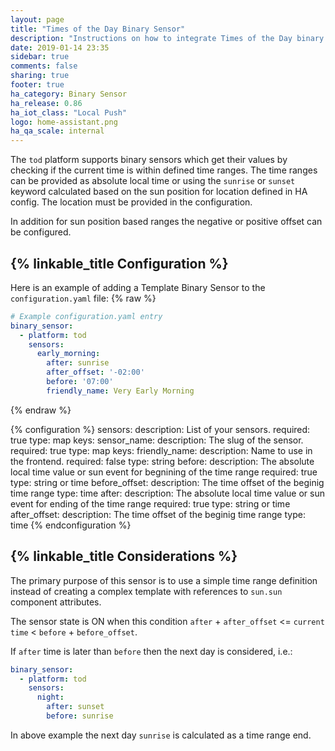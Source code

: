 ```yaml
---
layout: page
title: "Times of the Day Binary Sensor"
description: "Instructions on how to integrate Times of the Day binary sensors within Home Assistant."
date: 2019-01-14 23:35
sidebar: true
comments: false
sharing: true
footer: true
ha_category: Binary Sensor
ha_release: 0.86
ha_iot_class: "Local Push"
logo: home-assistant.png
ha_qa_scale: internal
---
```


The `tod` platform supports binary sensors which get their values by checking
if the current time is within defined time ranges.
The time ranges can be provided as absolute local time or
using the `sunrise` or `sunset` keyword calculated based on the sun position
for location defined in HA config. The location must be provided in the configuration.

In addition for sun position based ranges the negative or positive offset can 
be configured.

## {% linkable_title Configuration %}

Here is an example of adding a Template Binary Sensor to the `configuration.yaml` file:
{% raw %}
```yaml
# Example configuration.yaml entry
binary_sensor:
  - platform: tod
    sensors:
      early_morning:
        after: sunrise
        after_offset: '-02:00'
        before: '07:00'
        friendly_name: Very Early Morning
```
{% endraw %}

{% configuration %}
sensors:
  description: List of your sensors.
  required: true
  type: map
  keys:
    sensor_name:
      description: The slug of the sensor.
      required: true
      type: map
      keys:
        friendly_name:
          description: Name to use in the frontend.
          required: false
          type: string
        before:
          description: The absolute local time value or sun event for begnining of the time range
          required: true
          type: string or time
        before_offset:
          description: The time offset of the beginig time range
          type: time
        after:
          description: The absolute local time value or sun event for ending of the time range
          required: true
          type: string or time
        after_offset:
          description: The time offset of the beginig time range
          type: time
{% endconfiguration %}

## {% linkable_title Considerations %}

The primary purpose of this sensor is to use a simple time range definition instead of creating a complex
template with references to `sun.sun` component attributes.


The sensor state is ON when this condition `after` + `after_offset` <= `current time` < `before` + `before_offset`.

If `after` time is later than `before` then the next day is considered, i.e.:

```yaml
binary_sensor:
  - platform: tod
    sensors:
      night:
        after: sunset
        before: sunrise
```

In above example the next day `sunrise` is calculated as a time range end.

